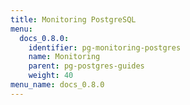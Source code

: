 ```yaml
---
title: Monitoring PostgreSQL
menu:
  docs_0.8.0:
    identifier: pg-monitoring-postgres
    name: Monitoring
    parent: pg-postgres-guides
    weight: 40
menu_name: docs_0.8.0
---
```

